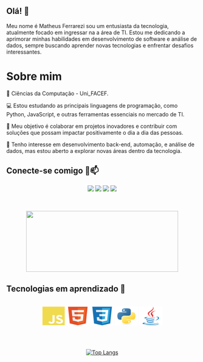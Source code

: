 ## Olá! 👋

Meu nome é Matheus Ferrarezi sou um entusiasta da tecnologia, atualmente focado em ingressar na a área de TI. Estou me dedicando a aprimorar minhas habilidades em desenvolvimento de software e análise de dados, sempre buscando aprender novas tecnologias e enfrentar desafios interessantes.

# Sobre mim
🔬 Ciências da Computação - Uni_FACEF. 

💻 Estou estudando as principais linguagens de programação, como Python, JavaScript, e outras ferramentas essenciais no mercado de TI.

🚀 Meu objetivo é colaborar em projetos inovadores e contribuir com soluções que possam impactar positivamente o dia a dia das pessoas.

🎯 Tenho interesse em desenvolvimento back-end, automação, e análise de dados, mas estou aberto a explorar novas áreas dentro da tecnologia.


  
  ##  Conecte-se comigo 🧾📫
 
<div align="center"> 
  <a href="https://twitter.com/fmatheus09" target="_blank"><img src="https://img.shields.io/badge/Twitter-1DA1F2?style=for-the-badge&logo=twitter&logoColor=white" target="_blank"></a>
  <a href = "mailto:matheus.fe.m@gmail.com"><img src="https://img.shields.io/badge/-Gmail-%23333?style=for-the-badge&logo=gmail&logoColor=white" target="_blank"></a>
  <a href="https://www.instagram.com/matheus_ferrarezi9/?next=%2F" target="_blank"><img src="https://img.shields.io/badge/-Instagram-%23E4405F?style=for-the-badge&logo=instagram&logoColor=white" target="_blank"></a>
  <a href="https://www.linkedin.com/in/matheus-ferrarezi-083b8026b/" target="_blank"><img src="https://img.shields.io/badge/-LinkedIn-%230077B5?style=for-the-badge&logo=linkedin&logoColor=white" target="_blank"></a> 
</div>
<br></br>

<p align="center">
  
  <img width="400em" height="160em" src="https://github-readme-streak-stats.herokuapp.com/?user=fmatheus9&theme=dracula" />
  
</p>

  ## Tecnologias em aprendizado 📖
<div style="display: inline_block" align="center"><br>
  <img align="center" alt="Rafa-Js" height="50" width="60" src="https://raw.githubusercontent.com/devicons/devicon/master/icons/javascript/javascript-plain.svg">
  <img align="center" alt="Rafa-HTML" height="50" width="60" src="https://raw.githubusercontent.com/devicons/devicon/master/icons/html5/html5-original.svg">
  <img align="center" alt="Rafa-CSS" height="50" width="60" src="https://raw.githubusercontent.com/devicons/devicon/master/icons/css3/css3-original.svg">
  <img align="center" alt="Rafa-Python" height="50" width="60" src="https://raw.githubusercontent.com/devicons/devicon/master/icons/python/python-original.svg">
  <img align="center" alt="Rafa-Python" height="50" width="60" src="https://raw.githubusercontent.com/devicons/devicon/master/icons/java/java-original.svg">
 
<br></br>

 [![Top Langs](https://github-readme-stats.vercel.app/api/top-langs/?username=fmatheus9&layout=donut)](https://github.com/anuraghazr/github-readme-stats) <br><br>
</div>
